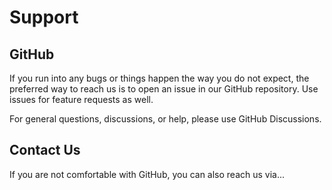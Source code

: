 # Support

## GitHub
<!-- Add links to your repo issues and discussions -->
If you run into any bugs or things happen the way you do not expect, the preferred way to reach us is to open an issue in our GitHub repository.
Use issues for feature requests as well.

For general questions, discussions, or help, please use GitHub Discussions.

## Contact Us
If you are not comfortable with GitHub, you can also reach us via...